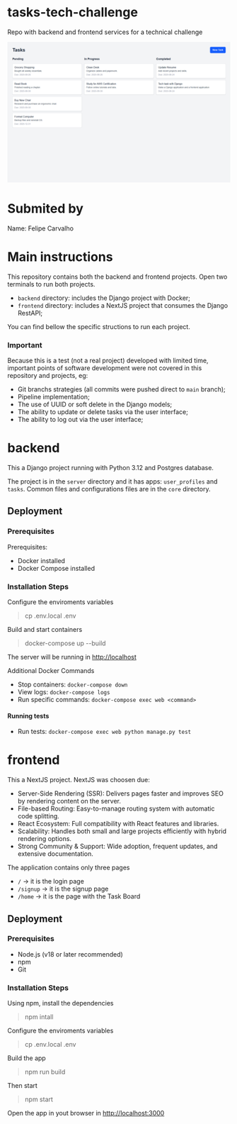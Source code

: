 # tasks-tech-challenge
Repo with backend and frontend services for a technical challenge

![Frontend screenshot](./image.png)

# Submited by
Name: Felipe Carvalho

# Main instructions

This repository contains both the backend and frontend projects. Open two terminals to run both projects.

* `backend` directory: includes the Django project with Docker;
* `frontend` directory: includes a NextJS project that consumes the Django RestAPI;

You can find bellow the specific structions to run each project.

### Important

Because this is a test (not a real project) developed with limited time, important points of software development were not covered in this repository and projects, eg:

* Git branchs strategies (all commits were pushed direct to `main` branch);
* Pipeline implementation;
* The use of UUID or soft delete in the Django models;
* The ability to update or delete tasks via the user interface;
* The ability to log out via the user interface;

# backend

This a Django project running with Python 3.12 and Postgres database.

The project is in the `server` directory and it has apps: `user_profiles` and `tasks`. Common files and configurations files are in the `core` directory.

## Deployment

### Prerequisites

Prerequisites:
- Docker installed
- Docker Compose installed

### Installation Steps

Configure the enviroments variables

> cp .env.local .env

Build and start containers
> docker-compose up --build

The server will be running in [http://localhost](http://localhost)

Additional Docker Commands
- Stop containers: `docker-compose down`
- View logs: `docker-compose logs`
- Run specific commands: `docker-compose exec web <command>`

#### Running tests
- Run tests: `docker-compose exec web python manage.py test`

# frontend

This a NextJS project. NextJS was choosen due:

- Server-Side Rendering (SSR): Delivers pages faster and improves SEO by rendering content on the server.
- File-based Routing: Easy-to-manage routing system with automatic code splitting.
- React Ecosystem: Full compatibility with React features and libraries.
- Scalability: Handles both small and large projects efficiently with hybrid rendering options.
- Strong Community & Support: Wide adoption, frequent updates, and extensive documentation.

The application contains only three pages
- `/` -> it is the login page
- `/signup` -> it is the signup page
- `/home` -> it is the page with the Task Board

## Deployment

### Prerequisites

- Node.js (v18 or later recommended)
- npm
- Git

### Installation Steps

Using npm, install the dependencies

> npm intall

Configure the enviroments variables

> cp .env.local .env

Build the app

> npm run build

Then start

> npm start

Open the app in yout browser in [http://localhost:3000](http://localhost:3000)
